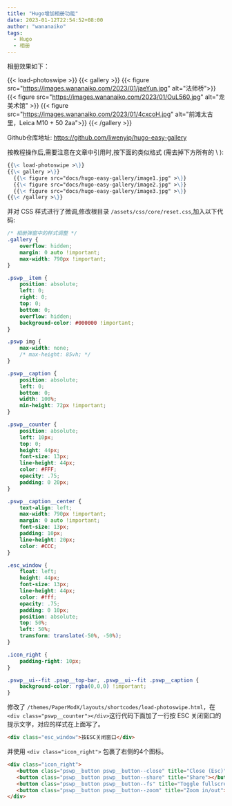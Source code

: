 ```yaml
---
title: "Hugo增加相册功能"
date: 2023-01-12T22:54:52+08:00
author: "wananaiko"
tags:
  - Hugo
  - 相册
---
```


相册效果如下：

{{< load-photoswipe >}}
{{< gallery >}}
  {{< figure src="https://images.wananaiko.com/2023/01/jaeYun.jpg" alt="法师桥">}}
  {{< figure src="https://images.wananaiko.com/2023/01/OuL560.jpg" alt="龙美术馆" >}}
  {{< figure src="https://images.wananaiko.com/2023/01/4cxcoH.jpg" alt="前滩太古里，Leica M10 + 50 2aa">}}
{{< /gallery >}}



Github仓库地址:
https://github.com/liwenyip/hugo-easy-gallery

按教程操作后,需要注意在文章中引用时,按下面的类似格式 (需去掉下方所有的 \ ):

```markdown
{{\< load-photoswipe >\}}
{{\< gallery >\}}
  {{\< figure src="docs/hugo-easy-gallery/image1.jpg" >\}}
  {{\< figure src="docs/hugo-easy-gallery/image2.jpg" >\}}
  {{\< figure src="docs/hugo-easy-gallery/image3.jpg" >\}}
{{\< /gallery >\}}
```
并对 CSS 样式进行了微调,修改根目录 `/assets/css/core/reset.css`,加入以下代码:
```css
/* 相册弹窗中的样式调整 */
.gallery {
    overflow: hidden;
    margin: 0 auto !important;
    max-width: 790px !important;
}

.pswp__item {
    position: absolute;
    left: 0;
    right: 0;
    top: 0;
    bottom: 0;
    overflow: hidden;
    background-color: #000000 !important;
}

.pswp img {
    max-width: none;
    /* max-height: 85vh; */
}

.pswp__caption {
    position: absolute;
    left: 0;
    bottom: 0;
    width: 100%;
    min-height: 72px !important;
}

.pswp__counter {
    position: absolute;
    left: 10px;
    top: 0;
    height: 44px;
    font-size: 13px;
    line-height: 44px;
    color: #FFF;
    opacity: .75;
    padding: 0 20px;
}

.pswp__caption__center {
    text-align: left;
    max-width: 790px !important;
    margin: 0 auto !important;
    font-size: 13px;
    padding: 10px;
    line-height: 20px;
    color: #CCC;
}

.esc_window {
    float: left;
    height: 44px;
    font-size: 13px;
    line-height: 44px;
    color: #fff;
    opacity: .75;
    padding: 0 10px;
    position: absolute;
    top: 50%;
    left: 50%;
    transform: translate(-50%, -50%);
}

.icon_right {
    padding-right: 10px;
}

.pswp__ui--fit .pswp__top-bar, .pswp__ui--fit .pswp__caption {
    background-color: rgba(0,0,0) !important;
}
```



修改了 `/themes/PaperModX/layouts/shortcodes/load-photoswipe.html`，在`<div class="pswp__counter"></div>`这行代码下面加了一行按 ESC 关闭窗口的提示文字，对应的样式在上面写了。

```html
<div class="esc_window">按ESC关闭窗口</div>
```



并使用 `<div class="icon_right">` 包裹了右侧的4个图标。

```html
<div class="icon_right">
   <button class="pswp__button pswp__button--close" title="Close (Esc)"></button>
   <button class="pswp__button pswp__button--share" title="Share"></button>
   <button class="pswp__button pswp__button--fs" title="Toggle fullscreen"></button>
   <button class="pswp__button pswp__button--zoom" title="Zoom in/out"></button>
</div>
```